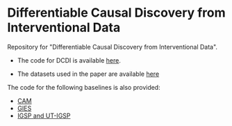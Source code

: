 # Differentiable Causal Discovery from Interventional Data
Repository for "Differentiable Causal Discovery from Interventional Data".

* The code for DCDI is available [here](./dcdi).

* The datasets used in the paper are available [here](./datasets)

The code for the following baselines is also provided:
* [CAM](./cam)
* [GIES](./gies)
* [IGSP and UT-IGSP](./igsp)
